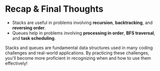 # Recap & Final Thoughts
- Stacks are useful in problems involving **recursion**, **backtracking**, and **reversing order**.
- Queues help in problems involving **processing in order**, **BFS traversal**, and **task scheduling**.

Stacks and queues are fundamental data structures used in many coding challenges and real-world applications. By practicing these challenges, you'll become more proficient in recognizing when and how to use them effectively!

